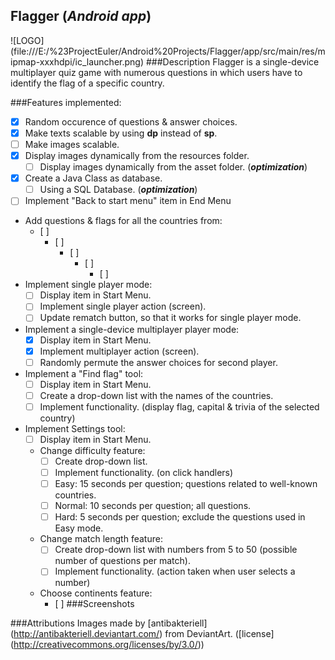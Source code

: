 ## Flagger (*Android app*)
![LOGO] (file:///E:/%23ProjectEuler/Android%20Projects/Flagger/app/src/main/res/mipmap-xxxhdpi/ic_launcher.png)
###Description
Flagger is a single-device multiplayer quiz game with numerous questions in which users have to identify the flag of a specific country. 

###Features implemented:
- [x] Random occurence of questions & answer choices.
- [x] Make texts scalable by using **dp** instead of **sp**.
- [ ] Make images scalable.
- [x] Display images dynamically from the resources folder.
  - [ ] Display images dynamically from the asset folder. (*__optimization__*)
- [x] Create a Java Class as database.
  - [ ] Using a SQL Database. (*__optimization__*)
- [ ] Implement "Back to start menu" item in End Menu
- Add questions & flags for all the countries from:
  - [ ] 
    - [ ] 
      - [ ] 
        - [ ] 
          - [ ] 
- Implement single player mode:
  - [ ] Display item in Start Menu.
  - [ ] Implement single player action (screen).
  - [ ] Update rematch button, so that it works for single player mode.
- Implement a single-device multiplayer player mode:
  - [x] Display item in Start Menu.
  - [x] Implement multiplayer action (screen).
  - [ ] Randomly permute the answer choices for second player.
- Implement a "Find flag" tool:
  - [ ] Display item in Start Menu.
  - [ ] Create a drop-down list with the names of the countries.
  - [ ] Implement functionality. (display flag, capital & trivia of the selected country)
- Implement Settings tool:
  - [ ] Display item in Start Menu.
  - Change difficulty feature:
    - [ ] Create drop-down list.
    - [ ] Implement functionality. (on click handlers)
    - [ ] Easy: 15 seconds per question; questions related to well-known countries.
    - [ ] Normal: 10 seconds per question; all questions.
    - [ ] Hard: 5 seconds per question; exclude the questions used in Easy mode.
  - Change match length feature:
    - [ ] Create drop-down list with numbers from 5 to 50 (possible number of questions per match).
    - [ ] Implement functionality. (action taken when user selects a number)
  - Choose continents feature:
    - [ ] 
###Screenshots


###Attributions
Images made by [antibakteriell] (http://antibakteriell.deviantart.com/) from DeviantArt. ([license] (http://creativecommons.org/licenses/by/3.0/))
